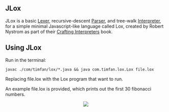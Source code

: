 ## JLox

JLox is a basic [Lexer](com/timfan/lox/Scanner.java), recursive-descent [Parser](com/timfan/lox/Parser.java), and tree-walk [Interpreter](com/timfan/lox/Interpreter.java), for a simple minimal Javascript-like language called Lox, created by Robert Nystrom as part of their [Crafting Interpreters][1] book.

## Using JLox

Run in the terminal:

```
javac ./com/timfan/lox/*.java && java com.timfan.lox.Lox file.lox
```

Replacing file.lox with the Lox program that want to run.

An example file.lox is provided, which prints out the first 30 fibonacci numbers.
 
<p align="center">
  <img src="https://github.com/user-attachments/assets/2b89220e-04ac-4c54-a3b7-8dfd0eda6bc3" />
</p>

[1]: https://craftinginterpreters.com/the-lox-language.html